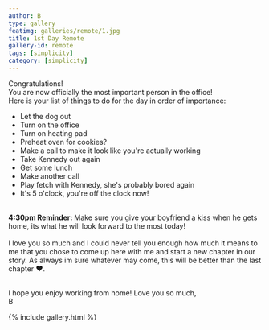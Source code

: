 ```yaml
---
author: B
type: gallery
featimg: galleries/remote/1.jpg
title: 1st Day Remote
gallery-id: remote
tags: [simplicity]
category: [simplicity]
---
```

Congratulations!<br>
You are now officially the most important person in the office!<br>
Here is your list of things to do for the day in order of importance:<br>
- Let the dog out<br>
- Turn on the office <br>
- Turn on heating pad <br>
- Preheat oven for cookies? <br>
- Make a call to make it look like you're actually working <br>
- Take Kennedy out again <br>
- Get some lunch <br>
- Make another call <br>
- Play fetch with Kennedy, she's probably bored again <br>
- It's 5 o'clock, you're off the clock now!<br>

<br><b>4:30pm Reminder: </b>Make sure you give your boyfriend a kiss when he gets home, its what he will look forward to the most today! 
<br><br>I love you so much and I could never tell you enough how much it means to me that you chose to come up here with me and start a new chapter in our story. As always im sure whatever may come, this will be better than the last chapter ❤️.<br><br>

I hope you enjoy working from home! Love you so much, <br>
B


{% include gallery.html %}